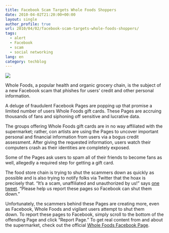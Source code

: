 ```yaml
---
title: Facebook Scam Targets Whole Foods Shoppers
date: 2010-04-02T21:20:00+00:00
layout: single
author_profile: true
url: 2010/04/02/facebook-scam-targets-whole-foods-shoppers/
tags:
  - alert
  - Facebook
  - scam
  - social networking
lang: en
category: techblog
---
```

<div>
  <a href="http://4.bp.blogspot.com/_vaUVXcmC3OI/S7ZX6ip2hJI/AAAAAAAABb8/qM1JDmpSv08/s1600-h/whole-foods-facebook.jpg" imageanchor="1"><img border="0" src="http://4.bp.blogspot.com/_vaUVXcmC3OI/S7ZX6ip2hJI/AAAAAAAABb8/qM1JDmpSv08/s1600/whole-foods-facebook.jpg" /></a>
</div>

<span></span><span></span>Whole Foods, a popular health and organic grocery chain, is the subject of a new Facebook scam that phishes for users’ credit and other personal information.

A deluge of fraudulent Facebook Pages are popping up that promise a limited number of users Whole Foods gift cards. These Pages are accruing thousands of fans and siphoning off sensitive and lucrative data.

The groups offering Whole Foods gift cards are in no way affiliated with the supermarket; rather, con artists are using the Pages to uncover important personal and financial information from users via a bogus credit assessment. After giving the requested information, users watch their computers crash as their identities are completely exposed.

Some of the Pages ask users to spam all of their friends to become fans as well, allegedly a required step for getting a gift card.

The food store chain is trying to shut the scammers down as quickly as possible and is also trying to notify folks via Twitter that the hoax is precisely that. “It’s a scam, unaffiliated and unauthorized by us!” says <a href="http://twitter.com/WholeFoods/status/11485393345" target="_blank">one tweet</a>. “Please help us report these pages so Facebook can shut them down.”

Unfortunately, the scammers behind these Pages are creating more, even as Facebook, Whole Foods and vigilant users attempt to shut them down. To report these pages to Facebook, simply scroll to the bottom of the offending Page and click “Report Page.” To get real content from and about the supermarket, check out the official <a href="http://www.facebook.com/wholefoods" target="_blank">Whole Foods Facebook Page</a>.